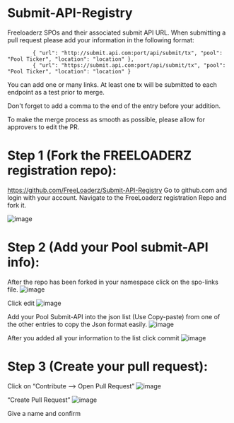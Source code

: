 # Submit-API-Registry
Freeloaderz SPOs and their associated submit API URL.
When submitting a pull request please add your information in the following format:

```
        { "url": "http://submit.api.com:port/api/submit/tx", "pool": "Pool Ticker", "location": "location" },
        { "url": "https://submit.api.com:port/api/submit/tx", "pool": "Pool Ticker", "location": "location" }
```

You can add one or many links. At least one tx will be submitted to each endpoint as a test prior to merge.

Don't forget to add a comma to the end of the entry before your addition.

To make the merge process as smooth as possible, please allow for approvers to edit the PR.

# Step 1 (Fork the FREELOADERZ registration repo):
https://github.com/FreeLoaderz/Submit-API-Registry
Go to github.com and login with your account.
Navigate to the FreeLoaderz registration Repo and fork it.

![image](https://user-images.githubusercontent.com/7429306/154813759-3067e087-e9c8-4701-bde1-fce935733554.png)

# Step 2 (Add your Pool submit-API info):
After the repo has been forked in your namespace click on the spo-links file.
![image](https://user-images.githubusercontent.com/7429306/154813827-a9c60fa9-4d40-4958-8ce8-916e95134c09.png)

Click edit
![image](https://user-images.githubusercontent.com/7429306/154813845-a2deaadf-c339-49ae-af08-191cd65b8030.png)

Add your Pool Submit-API into the json list (Use Copy-paste) from one of the other entries to copy the Json format easily.
![image](https://user-images.githubusercontent.com/7429306/154813884-5717f5c2-6fec-4948-8c27-8388bec34c7a.png)

After you added all your information to the list click commit
![image](https://user-images.githubusercontent.com/7429306/154813930-97919d74-c55d-4c2f-9ce9-330367c314d8.png)


# Step 3 (Create your pull request):
Click on “Contribute --> Open Pull Request”
![image](https://user-images.githubusercontent.com/7429306/154814061-4a7d6c03-0c21-416d-81b7-6cb2e7d519e5.png)

“Create Pull Request”
![image](https://user-images.githubusercontent.com/7429306/154814090-adcd497a-0066-42d0-af1a-58709d038326.png)

Give a name and confirm
